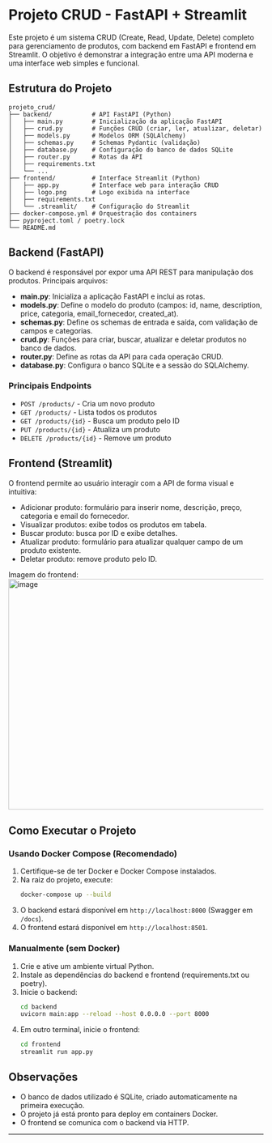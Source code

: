 # Projeto CRUD - FastAPI + Streamlit

Este projeto é um sistema CRUD (Create, Read, Update, Delete) completo para gerenciamento de produtos, com backend em FastAPI e frontend em Streamlit. O objetivo é demonstrar a integração entre uma API moderna e uma interface web simples e funcional.

## Estrutura do Projeto

```
projeto_crud/
├── backend/           # API FastAPI (Python)
│   ├── main.py        # Inicialização da aplicação FastAPI
│   ├── crud.py        # Funções CRUD (criar, ler, atualizar, deletar)
│   ├── models.py      # Modelos ORM (SQLAlchemy)
│   ├── schemas.py     # Schemas Pydantic (validação)
│   ├── database.py    # Configuração do banco de dados SQLite
│   ├── router.py      # Rotas da API
│   ├── requirements.txt
│   └── ...
├── frontend/          # Interface Streamlit (Python)
│   ├── app.py         # Interface web para interação CRUD
│   ├── logo.png       # Logo exibida na interface
│   ├── requirements.txt
│   └── .streamlit/    # Configuração do Streamlit
├── docker-compose.yml # Orquestração dos containers
├── pyproject.toml / poetry.lock
└── README.md
```

## Backend (FastAPI)

O backend é responsável por expor uma API REST para manipulação dos produtos. Principais arquivos:

- **main.py**: Inicializa a aplicação FastAPI e inclui as rotas.
- **models.py**: Define o modelo do produto (campos: id, name, description, price, categoria, email_fornecedor, created_at).
- **schemas.py**: Define os schemas de entrada e saída, com validação de campos e categorias.
- **crud.py**: Funções para criar, buscar, atualizar e deletar produtos no banco de dados.
- **router.py**: Define as rotas da API para cada operação CRUD.
- **database.py**: Configura o banco SQLite e a sessão do SQLAlchemy.

### Principais Endpoints
- `POST /products/` - Cria um novo produto
- `GET /products/` - Lista todos os produtos
- `GET /products/{id}` - Busca um produto pelo ID
- `PUT /products/{id}` - Atualiza um produto
- `DELETE /products/{id}` - Remove um produto

## Frontend (Streamlit)

O frontend permite ao usuário interagir com a API de forma visual e intuitiva:

- Adicionar produto: formulário para inserir nome, descrição, preço, categoria e email do fornecedor.
- Visualizar produtos: exibe todos os produtos em tabela.
- Buscar produto: busca por ID e exibe detalhes.
- Atualizar produto: formulário para atualizar qualquer campo de um produto existente.
- Deletar produto: remove produto pelo ID.

Imagem do frontend: 
<img width="868" height="456" alt="image" src="https://github.com/user-attachments/assets/6abdd234-b6d9-4466-8e0e-80ea301423f3" />



## Como Executar o Projeto

### Usando Docker Compose (Recomendado)
1. Certifique-se de ter Docker e Docker Compose instalados.
2. Na raiz do projeto, execute:
   ```bash
   docker-compose up --build
   ```
3. O backend estará disponível em `http://localhost:8000` (Swagger em `/docs`).
4. O frontend estará disponível em `http://localhost:8501`.

### Manualmente (sem Docker)
1. Crie e ative um ambiente virtual Python.
2. Instale as dependências do backend e frontend (requirements.txt ou poetry).
3. Inicie o backend:
   ```bash
   cd backend
   uvicorn main:app --reload --host 0.0.0.0 --port 8000
   ```
4. Em outro terminal, inicie o frontend:
   ```bash
   cd frontend
   streamlit run app.py
   ```

## Observações
- O banco de dados utilizado é SQLite, criado automaticamente na primeira execução.
- O projeto já está pronto para deploy em containers Docker.
- O frontend se comunica com o backend via HTTP.

---

